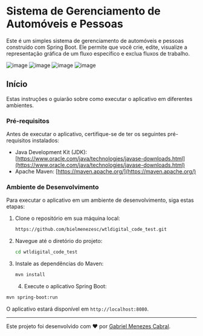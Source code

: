 # Sistema de Gerenciamento de Automóveis e Pessoas

Este é um simples sistema de gerenciamento de automóveis e pessoas construído com Spring Boot. Ele permite que você crie, edite, visualize a representação gráfica de um fluxo específico e exclua fluxos de trabalho.

![image](https://i.imgur.com/RtYVaRD.png)
![image](https://i.imgur.com/zt9YMQb.png)
![image](https://i.imgur.com/lsLu2pn.png)
![image](https://i.imgur.com/xkmwVBt.png)

## Início

Estas instruções o guiarão sobre como executar o aplicativo em diferentes ambientes.

### Pré-requisitos

Antes de executar o aplicativo, certifique-se de ter os seguintes pré-requisitos instalados:

- Java Development Kit (JDK): [https://www.oracle.com/java/technologies/javase-downloads.html](https://www.oracle.com/java/technologies/javase-downloads.html)
- Apache Maven: [https://maven.apache.org/](https://maven.apache.org/)

### Ambiente de Desenvolvimento

Para executar o aplicativo em um ambiente de desenvolvimento, siga estas etapas:

1. Clone o repositório em sua máquina local:

   ```bash
   https://github.com/bielmenezesc/wtldigital_code_test.git
   ```

2. Navegue até o diretório do projeto:

   ```bash
   cd wtldigital_code_test
   ```
  
3. Instale as dependências do Maven:

   ```bash
   mvn install
   ```
   4. Execute o aplicativo Spring Boot:

  ```bash
  mvn spring-boot:run
  ```

O aplicativo estará disponível em `http://localhost:8080`.

---
Este projeto foi desenvolvido com ❤️ por [Gabriel Menezes Cabral](https://github.com/bielmenezesc).
